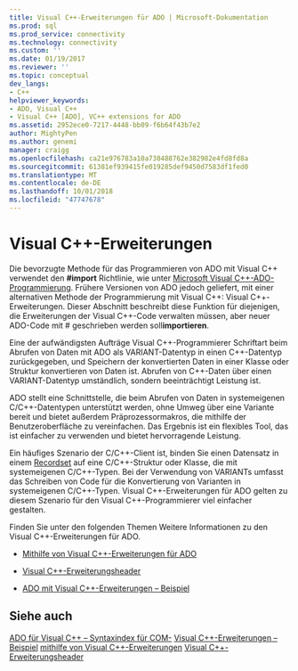 ```yaml
---
title: Visual C++-Erweiterungen für ADO | Microsoft-Dokumentation
ms.prod: sql
ms.prod_service: connectivity
ms.technology: connectivity
ms.custom: ''
ms.date: 01/19/2017
ms.reviewer: ''
ms.topic: conceptual
dev_langs:
- C++
helpviewer_keywords:
- ADO, Visual C++
- Visual C++ [ADO], VC++ extensions for ADO
ms.assetid: 2952ece0-7217-4448-bb09-f6b64f43b7e2
author: MightyPen
ms.author: genemi
manager: craigg
ms.openlocfilehash: ca21e976783a10a738488762e382982e4fd8fd8a
ms.sourcegitcommit: 61381ef939415fe019285def9450d7583df1fed0
ms.translationtype: MT
ms.contentlocale: de-DE
ms.lasthandoff: 10/01/2018
ms.locfileid: "47747678"
---
```

# <a name="visual-c-extensions"></a>Visual C++-Erweiterungen
Die bevorzugte Methode für das Programmieren von ADO mit Visual C++ verwendet den **#import** Richtlinie, wie unter [Microsoft Visual C++-ADO-Programmierung](../../../ado/guide/appendixes/visual-c-ado-programming.md). Frühere Versionen von ADO jedoch geliefert, mit einer alternativen Methode der Programmierung mit Visual C++: Visual C++-Erweiterungen. Dieser Abschnitt beschreibt diese Funktion für diejenigen, die Erweiterungen der Visual C++-Code verwalten müssen, aber neuer ADO-Code mit # geschrieben werden soll**importieren**.

 Eine der aufwändigsten Aufträge Visual C++-Programmierer Schriftart beim Abrufen von Daten mit ADO als VARIANT-Datentyp in einen C++-Datentyp zurückgegeben, und Speichern der konvertierten Daten in einer Klasse oder Struktur konvertieren von Daten ist. Abrufen von C++-Daten über einen VARIANT-Datentyp umständlich, sondern beeinträchtigt Leistung ist.

 ADO stellt eine Schnittstelle, die beim Abrufen von Daten in systemeigenen C/C++-Datentypen unterstützt werden, ohne Umweg über eine Variante bereit und bietet außerdem Präprozessormakros, die mithilfe der Benutzeroberfläche zu vereinfachen. Das Ergebnis ist ein flexibles Tool, das ist einfacher zu verwenden und bietet hervorragende Leistung.

 Ein häufiges Szenario der C/C++-Client ist, binden Sie einen Datensatz in einem [Recordset](../../../ado/reference/ado-api/recordset-object-ado.md) auf eine C/C++-Struktur oder Klasse, die mit systemeigenen C/C++-Typen. Bei der Verwendung von VARIANTs umfasst das Schreiben von Code für die Konvertierung von Varianten in systemeigenen C/C++-Typen. Visual C++-Erweiterungen für ADO gelten zu diesem Szenario für den Visual C++-Programmierer viel einfacher gestalten.

 Finden Sie unter den folgenden Themen Weitere Informationen zu den Visual C++-Erweiterungen für ADO.

-   [Mithilfe von Visual C++-Erweiterungen für ADO](../../../ado/guide/appendixes/using-visual-c-extensions.md)

-   [Visual C++-Erweiterungsheader](../../../ado/guide/appendixes/visual-c-extensions-header.md)

-   [ADO mit Visual C++-Erweiterungen – Beispiel](../../../ado/guide/appendixes/visual-c-extensions-example.md)

## <a name="see-also"></a>Siehe auch
 [ADO für Visual C++ – Syntaxindex für COM-](../../../ado/reference/ado-api/ado-for-visual-c-syntax-index-for-com.md) [Visual C++-Erweiterungen – Beispiel](../../../ado/guide/appendixes/visual-c-extensions-example.md) [mithilfe von Visual C++-Erweiterungen](../../../ado/guide/appendixes/using-visual-c-extensions.md) [Visual C++-Erweiterungsheader](../../../ado/guide/appendixes/visual-c-extensions-header.md)
